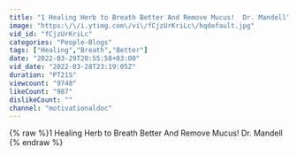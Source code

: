```yaml
---
title: "1 Healing Herb to Breath Better And Remove Mucus!  Dr. Mandell"
image: "https:\/\/i.ytimg.com\/vi\/fCjzUrKriLc\/hqdefault.jpg"
vid_id: "fCjzUrKriLc"
categories: "People-Blogs"
tags: ["Healing","Breath","Better"]
date: "2022-03-29T20:55:58+03:00"
vid_date: "2022-03-28T23:19:05Z"
duration: "PT21S"
viewcount: "9748"
likeCount: "987"
dislikeCount: ""
channel: "motivationaldoc"
---
```

{% raw %}1 Healing Herb to Breath Better And Remove Mucus!  Dr. Mandell {% endraw %}
